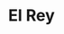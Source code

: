 ---
title: "El Rey"
url: /san-jose/el-rey-calle-24-ricardo-rojas-vincenzi/
shop: grandes almacenes
---
